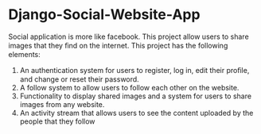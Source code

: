 # Django-Social-Website-App

Social application is more like facebook. This project allow users to share images that they ﬁnd on the internet. This project has the following elements:
1. An authentication system for users to register, log in, edit their proﬁle, and change or reset their password.
2. A follow system to allow users to follow each other on the website.
3. Functionality to display shared images and a system for users to share images from any website. 
4. An activity stream that allows users to see the content uploaded by the people that they follow


